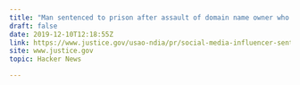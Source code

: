 ```yaml
---
title: "Man sentenced to prison after assault of domain name owner who refused to sell"
draft: false
date: 2019-12-10T12:18:55Z
link: https://www.justice.gov/usao-ndia/pr/social-media-influencer-sentenced-14-years-federal-prison-after-plotting-hijack?utm_medium=RSS&utm_source=hune
site: www.justice.gov
topic: Hacker News  

---
```


